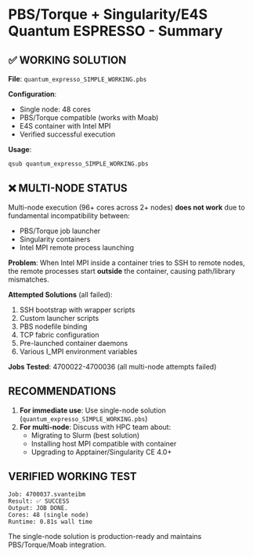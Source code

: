 # PBS/Torque + Singularity/E4S Quantum ESPRESSO - Summary

## ✅ WORKING SOLUTION

**File**: `quantum_expresso_SIMPLE_WORKING.pbs`

**Configuration**:
- Single node: 48 cores
- PBS/Torque compatible (works with Moab)
- E4S container with Intel MPI
- Verified successful execution

**Usage**:
```bash
qsub quantum_expresso_SIMPLE_WORKING.pbs
```

## ❌ MULTI-NODE STATUS

Multi-node execution (96+ cores across 2+ nodes) **does not work** due to fundamental incompatibility between:
- PBS/Torque job launcher
- Singularity containers  
- Intel MPI remote process launching

**Problem**: When Intel MPI inside a container tries to SSH to remote nodes, the remote processes start **outside** the container, causing path/library mismatches.

**Attempted Solutions** (all failed):
1. SSH bootstrap with wrapper scripts
2. Custom launcher scripts
3. PBS nodefile binding
4. TCP fabric configuration
5. Pre-launched container daemons
6. Various I_MPI environment variables

**Jobs Tested**: 4700022-4700036 (all multi-node attempts failed)

## RECOMMENDATIONS

1. **For immediate use**: Use single-node solution (`quantum_expresso_SIMPLE_WORKING.pbs`)
2. **For multi-node**: Discuss with HPC team about:
   - Migrating to Slurm (best solution)
   - Installing host MPI compatible with container
   - Upgrading to Apptainer/Singularity CE 4.0+

## VERIFIED WORKING TEST

```
Job: 4700037.svanteibm
Result: ✅ SUCCESS
Output: JOB DONE.
Cores: 48 (single node)
Runtime: 0.81s wall time
```

The single-node solution is production-ready and maintains PBS/Torque/Moab integration.
